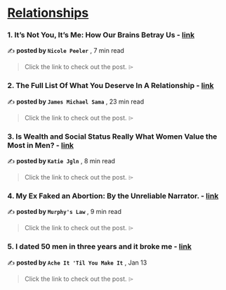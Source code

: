 
<h1><a href=https://medium.com/tag/relationships/recommended target="_blank" rel="noopener noreferrer">Relationships</a></h1>
<h3>1. It’s Not You, It’s Me: How Our Brains Betray Us - <a href=https://medium.com/human-parts/its-not-you-it-s-me-how-our-brains-betray-us-efa839fb7ce0?source=tag_recommended_feed---------0-107----------relationships----------7882b757_9b45_45d7_9685_8be4b255237b------- target="_blank" rel="noopener noreferrer">link</a></h3>

✍️ **posted by `Nicole Peeler`** <date> , 7 min read</date>

<blockquote>Click the link to check out the post. ⌲</blockquote>

<h3>2. The Full List Of What You Deserve In A Relationship - <a href=https://medium.com/@jamesmsama/the-full-list-of-what-you-deserve-in-a-relationship-52887fff3dc8?source=tag_recommended_feed---------1-85----------relationships----------7882b757_9b45_45d7_9685_8be4b255237b------- target="_blank" rel="noopener noreferrer">link</a></h3>

✍️ **posted by `James Michael Sama`** <date> , 23 min read</date>

<blockquote>Click the link to check out the post. ⌲</blockquote>

<h3>3. Is Wealth and Social Status Really What Women Value the Most in Men? - <a href=https://medium.com/the-noösphere/is-wealth-and-social-status-really-what-women-value-the-most-in-men-8c5a6807a0a7?source=tag_recommended_feed---------2-84----------relationships----------7882b757_9b45_45d7_9685_8be4b255237b------- target="_blank" rel="noopener noreferrer">link</a></h3>

✍️ **posted by `Katie Jgln`** <date> , 8 min read</date>

<blockquote>Click the link to check out the post. ⌲</blockquote>

<h3>4. My Ex Faked an Abortion: By the Unreliable Narrator. - <a href=https://medium.com/digital-global-traveler/my-ex-faked-an-abortion-by-the-unreliable-narrator-4ae4b5bae771?source=tag_recommended_feed---------3-107----------relationships----------7882b757_9b45_45d7_9685_8be4b255237b------- target="_blank" rel="noopener noreferrer">link</a></h3>

✍️ **posted by `Murphy's Law`** <date> , 9 min read</date>

<blockquote>Click the link to check out the post. ⌲</blockquote>

<h3>5. I dated 50 men in three years and it broke me - <a href=https://medium.com/@AcheItTilYouMakeIt/i-dated-50-men-in-three-years-and-it-broke-me-63c7487e8fc0?source=tag_recommended_feed---------4-85----------relationships----------7882b757_9b45_45d7_9685_8be4b255237b------- target="_blank" rel="noopener noreferrer">link</a></h3>

✍️ **posted by `Ache It 'Til You Make It`** <date> , Jan 13</date>

<blockquote>Click the link to check out the post. ⌲</blockquote>


